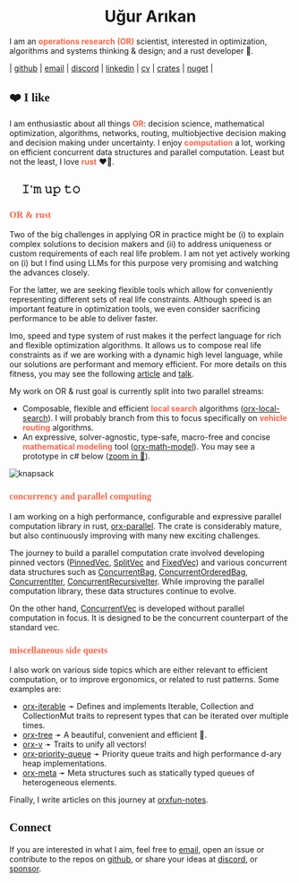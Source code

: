 <h1 align="center">Uğur Arıkan</h1>

I am an <span style="color:tomato">**operations research (OR)**</span> scientist, interested in optimization, algorithms and systems thinking & design; and a rust developer 🦀.

| [github](https://github.com/orxfun) | [email](mailto:orx.ugur.arikan@gmail.com) | [discord](https://discord.gg/Jr9XDVqDtV) | [linkedin](https://www.linkedin.com/in/uarikan/) | [cv](https://orxfun.github.io/cv/) | [crates](https://crates.io/users/orxfun) | [nuget](https://www.nuget.org/profiles/orx.ugur.arikan) |



<h2 style="font-family: consolas;">❤️ I like</h2>

I am enthusiastic about all things <span style="color:tomato">**OR**</span>: decision science, mathematical optimization, algorithms, networks, routing, multiobjective decision making and decision making under uncertainty. I enjoy <span style="color:tomato">**computation**</span> a lot, working on efficient concurrent data structures and parallel computation. Least but not the least, I love <span style="color:tomato">**rust**</span> ❤️🦀.



<h2 style="font-family: consolas;">🎯 𝙸'𝚖 𝚞𝚙 𝚝𝚘</h2>

<h3 style="font-family: consolas; color:tomato">OR & rust</h3>

Two of the big challenges in applying OR in practice might be (i) to explain complex solutions to decision makers and (ii) to address uniqueness or custom requirements of each real life problem. I am not yet actively working on (i) but I find using LLMs for this purpose very promising and watching the advances closely.

For the latter, we are seeking flexible tools which allow for conveniently representing different sets of real life constraints. Although speed is an important feature in optimization tools, we even consider sacrificing performance to be able to deliver faster.

Imo, speed and type system of rust makes it the perfect language for rich and flexible optimization algorithms. It allows us to compose real life constraints as if we are working with a dynamic high level language, while our solutions are performant and memory efficient. For more details on this fitness, you may see the following [article](https://orxfun.github.io/orxfun-notes/#/zero-cost-composition-2025-10-15) and [talk](https://orxfun.github.io/talk-composing-zero-cost-abstractions-in-route-optimization/).

My work on OR & rust goal is currently split into two parallel streams:
* Composable, flexible and efficient <span style="color:tomato">**local search**</span> algorithms ([orx-local-search](https://github.com/orxfun/orx-local-search)). I will probably branch from this to focus specifically on <span style="color:tomato">**vehicle routing**</span> algorithms.
* An expressive, solver-agnostic, type-safe, macro-free and concise <span style="color:tomato">**mathematical modeling**</span> tool ([orx-math-model](https://github.com/orxfun/orx-math-model)). You may see a prototype in c# below ([zoom in 🔎](https://orxfun.github.io/orx-mathprog-gallery/img/orx_model_building_knapsack.gif)).

![knapsack](https://orxfun.github.io/orx-mathprog-gallery/img/orx_model_building_knapsack-540w.gif)






<h3 style="font-family: consolas; color:tomato">concurrency and parallel computing</h3>

I am working on a high performance, configurable and expressive parallel computation library in rust, [orx-parallel](https://crates.io/crates/orx-parallel). The crate is considerably mature, but also continuously improving with many new exciting challenges.

The journey to build a parallel computation crate involved developing pinned vectors ([PinnedVec](https://crates.io/crates/orx-pinned-vec), [SplitVec](https://crates.io/crates/orx-split-vec) and [FixedVec](https://crates.io/crates/orx-fixed-vec)) and various concurrent data structures such as [ConcurrentBag](https://crates.io/crates/orx-concurrent-bag), [ConcurrentOrderedBag](https://crates.io/crates/orx-concurrent-ordered-bag), [ConcurrentIter](https://crates.io/crates/orx-concurrent-iter), [ConcurrentRecursiveIter](https://crates.io/crates/orx-concurrent-recursive-iter). While improving the parallel computation library, these data structures continue to evolve.

On the other hand, [ConcurrentVec](https://crates.io/crates/orx-concurrent-vec) is developed without parallel computation in focus. It is designed to be the concurrent counterpart of the standard vec.




<h3 style="font-family: consolas; color:tomato">miscellaneous side quests</h3>

I also work on various side topics which are either relevant to efficient computation, or to improve ergonomics, or related to rust patterns. Some examples are:

* [orx-iterable](https://crates.io/crates/orx-iterable) ➛ Defines and implements Iterable, Collection and CollectionMut traits to represent types that can be iterated over multiple times.
* [orx-tree](https://crates.io/crates/orx-tree) ➛ A beautiful, convenient and efficient 🌳.
* [orx-v](https://crates.io/crates/orx-v) ➛ Traits to unify all vectors!
* [orx-priority-queue](https://crates.io/crates/orx-priority-queue) ➛ Priority queue traits and high performance d-ary heap implementations.
* [orx-meta](https://crates.io/crates/orx-meta) ➛ Meta structures such as statically typed queues of heterogeneous elements.

Finally, I write articles on this journey at [orxfun-notes](https://orxfun.github.io/orxfun-notes/).




<h2 style="font-family: consolas;">Connect</h2>

If you are interested in what I aim, feel free to [email](mailto:orx.ugur.arikan@gmail.com), open an issue or contribute to the repos on [github](https://github.com/orxfun), or share your ideas at [discord](https://discord.gg/Jr9XDVqDtV), or [sponsor](https://github.com/sponsors/orxfun).
